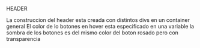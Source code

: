 HEADER

La construccion del header esta creada con distintos divs en un container general
El color de lo botones en hover esta especificado en una variable
la sombra de los botones es del mismo color del boton rosado pero con transparencia